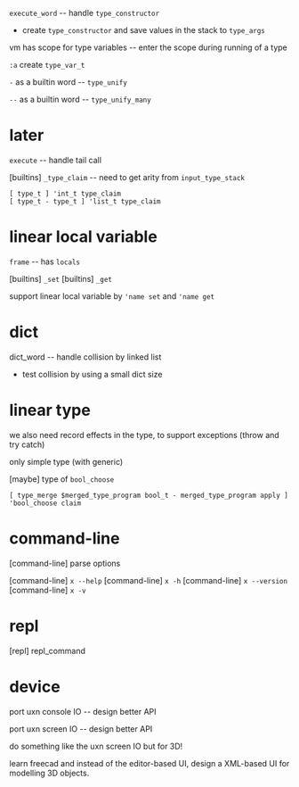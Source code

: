 `execute_word` -- handle `type_constructor`

- create `type_constructor` and save values in the stack to `type_args`

vm has scope for type variables -- enter the scope during running of a type

`:a` create `type_var_t`

`-` as a builtin word -- `type_unify`

`--` as a builtin word -- `type_unify_many`

# later

`execute` -- handle tail call

[builtins] `_type_claim` -- need to get arity from `input_type_stack`

```
[ type_t ] 'int_t type_claim
[ type_t - type_t ] 'list_t type_claim
```

# linear local variable

`frame` -- has `locals`

[builtins] `_set`
[builtins] `_get`

support linear local variable by `'name set` and `'name get`

# dict

dict_word -- handle collision by linked list

- test collision by using a small dict size

# linear type

we also need record effects in the type, to support exceptions (throw and try catch)

only simple type (with generic)

[maybe] type of `bool_choose`

```
[ type_merge $merged_type_program bool_t - merged_type_program apply ] 'bool_choose claim
```

# command-line

[command-line] parse options

[command-line] `x --help`
[command-line] `x -h`
[command-line] `x --version`
[command-line] `x -v`

# repl

[repl] repl_command

# device

port uxn console IO -- design better API

port uxn screen IO -- design better API

do something like the uxn screen IO but for 3D!

learn freecad and instead of the editor-based UI,
design a XML-based UI for modelling 3D objects.
